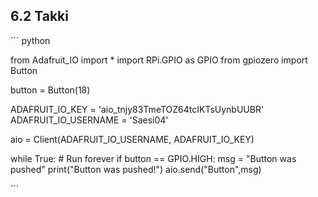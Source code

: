 ## 6.2 Takki

´´´ python

from Adafruit_IO import *
import RPi.GPIO as GPIO
from gpiozero import Button

button = Button(18)

ADAFRUIT_IO_KEY = 'aio_tnjy83TmeTOZ64tcIKTsUynbUUBR'
ADAFRUIT_IO_USERNAME = 'Saesi04'

aio = Client(ADAFRUIT_IO_USERNAME, ADAFRUIT_IO_KEY)

while True: # Run forever
    if button == GPIO.HIGH:
        msg = "Button was pushed"
        print("Button was pushed!")
        aio.send("Button",msg)

´´´
